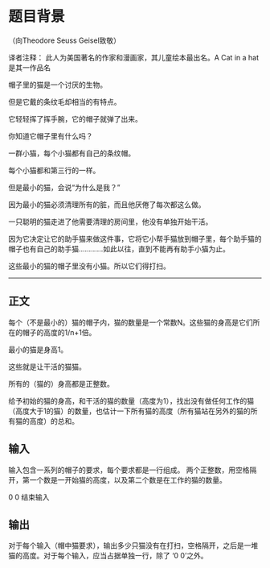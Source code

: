 # 题目背景

（向Theodore Seuss Geisel致敬）

译者注释：
    此人为美国著名的作家和漫画家，其儿童绘本最出名。A Cat in a hat是其一作品名

帽子里的猫是一个讨厌的生物。

但是它戴的条纹毛却相当的有特点。

它轻轻挥了挥手腕，它的帽子就弹了出来。

你知道它帽子里有什么吗？

一群小猫，每个小猫都有自己的条纹帽。

每个小猫都和第三行的一样。

但是最小的猫，会说“为什么是我？”

因为最小的猫必须清理所有的脏，而且他厌倦了每次都这么做。

一只聪明的猫走进了他需要清理的房间里，他没有单独开始干活。

因为它决定让它的助手猫来做这件事，它将它小帮手猫放到帽子里，每个助手猫的帽子也有自己的助手猫…………如此以往，直到不能再有助手小猫为止。

这些最小的猫的帽子里没有小猫。所以它们得打扫。

---

## 正文

每个（不是最小的）猫的帽子内，猫的数量是一个常数N。这些猫的身高是它们所在的帽子的高度的1/n+1倍。

最小的猫是身高1。

这些就是让干活的猫猫。

所有的（猫的）身高都是正整数。

给予初始的猫的身高，和干活的猫的数量（高度为1），找出没有做任何工作的猫（高度大于1的猫）的数量，也估计一下所有猫的高度（所有猫站在另外的猫的所有猫的高度）的总和。

## 输入

输入包含一系列的帽子的要求，每个要求都是一行组成。
两个正整数，用空格隔开，第一个数是一开始猫的高度，以及第二个数是在工作的猫的数量。

0 0 结束输入

## 输出

对于每个输入（帽中猫要求），输出多少只猫没有在打扫，空格隔开，之后是一堆猫的高度。对于每个输入，应当占据单独一行，除了 ‘0 0’之外。